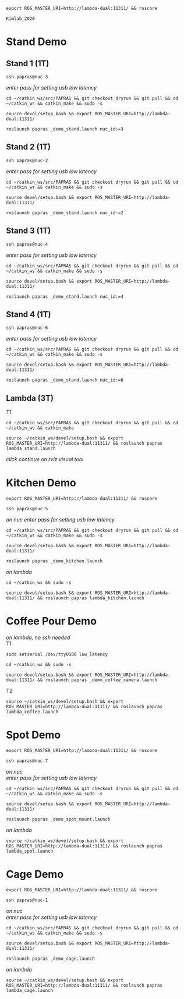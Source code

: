 ```
export ROS_MASTER_URI=http://lambda-dual:11311/ && roscore
```
```
Kimlab_2020
```

# Stand Demo

## Stand 1 (1T)
```
ssh papras@nuc-3
```
*enter pass for setting usb low latency*
```
cd ~/catkin_ws/src/PAPRAS && git checkout dryrun && git pull && cd ~/catkin_ws && catkin_make && sudo -s
```
```
source devel/setup.bash && export ROS_MASTER_URI=http://lambda-dual:11311/
```
```
roslaunch papras _demo_stand.launch nuc_id:=3
```

## Stand 2 (1T)
```
ssh papras@nuc-2
```
*enter pass for setting usb low latency*
```
cd ~/catkin_ws/src/PAPRAS && git checkout dryrun && git pull && cd ~/catkin_ws && catkin_make && sudo -s
```
```
source devel/setup.bash && export ROS_MASTER_URI=http://lambda-dual:11311/
```
```
roslaunch papras _demo_stand.launch nuc_id:=2
```

## Stand 3 (1T)
```
ssh papras@nuc-4
```
*enter pass for setting usb low latency*
```
cd ~/catkin_ws/src/PAPRAS && git checkout dryrun && git pull && cd ~/catkin_ws && catkin_make && sudo -s
```
```
source devel/setup.bash && export ROS_MASTER_URI=http://lambda-dual:11311/
```
```
roslaunch papras _demo_stand.launch nuc_id:=4
```

## Stand 4 (1T)
```
ssh papras@nuc-6
```
*enter pass for setting usb low latency*
```
cd ~/catkin_ws/src/PAPRAS && git checkout dryrun && git pull && cd ~/catkin_ws && catkin_make && sudo -s
```
```
source devel/setup.bash && export ROS_MASTER_URI=http://lambda-dual:11311/
```
```
roslaunch papras _demo_stand.launch nuc_id:=6
```

## Lambda (3T)
T1
```
cd ~/catkin_ws/src/PAPRAS && git checkout dryrun && git pull && cd ~/catkin_ws && catkin_make
```
```
source ~/catkin_ws/devel/setup.bash && export ROS_MASTER_URI=http://lambda-dual:11311/ && roslaunch papras lambda_stand.launch
```

*click continue on rviz visual tool*

# Kitchen Demo
```
export ROS_MASTER_URI=http://lambda-dual:11311/ && roscore
```
```
ssh papras@nuc-5
```
*on nuc*
*enter pass for setting usb low latency*
```
cd ~/catkin_ws/src/PAPRAS && git checkout dryrun && git pull && cd ~/catkin_ws && catkin_make && sudo -s
```
```
source devel/setup.bash && export ROS_MASTER_URI=http://lambda-dual:11311/
```
```
roslaunch papras _demo_kitchen.launch
```

*on lambda*
```
cd ~/catkin_ws && sudo -s
```
```
source devel/setup.bash && export ROS_MASTER_URI=http://lambda-dual:11311/ && roslaunch papras lambda_kitchen.launch
```

# Coffee Pour Demo 
*on lambda, no ssh needed* \
T1
```
sudo setserial /dev/ttyUSB0 low_latency
```
```
cd ~/catkin_ws && sudo -s
```
```
source devel/setup.bash && export ROS_MASTER_URI=http://lambda-dual:11311/ && roslaunch papras _demo_coffee_camera.launch
```
T2
```
source ~/catkin_ws/devel/setup.bash && export ROS_MASTER_URI=http://lambda-dual:11311/ && roslaunch papras lambda_coffee.launch
```

# Spot Demo
```
export ROS_MASTER_URI=http://lambda-dual:11311/ && roscore
```
```
ssh papras@nuc-7
```
*on nuc* \
*enter pass for setting usb low latency*
```
cd ~/catkin_ws/src/PAPRAS && git checkout dryrun && git pull && cd ~/catkin_ws && catkin_make && sudo -s
```
```
source devel/setup.bash && export ROS_MASTER_URI=http://lambda-dual:11311/
```
```
roslaunch papras _demo_spot_mount.launch
```

*on lambda*
```
source ~/catkin_ws/devel/setup.bash && export ROS_MASTER_URI=http://lambda-dual:11311/ && roslaunch papras lambda_spot.launch
```

# Cage Demo 
```
export ROS_MASTER_URI=http://lambda-dual:11311/ && roscore
```
```
ssh papras@nuc-1
```
*on nuc* \
*enter pass for setting usb low latency*
```
cd ~/catkin_ws/src/PAPRAS && git checkout dryrun && git pull && cd ~/catkin_ws && catkin_make && sudo -s
```
```
source devel/setup.bash && export ROS_MASTER_URI=http://lambda-dual:11311/
```
```
roslaunch papras _demo_cage.launch
```

*on lambda*
```
source ~/catkin_ws/devel/setup.bash && export ROS_MASTER_URI=http://lambda-dual:11311/ && roslaunch papras lambda_cage.launch
```
